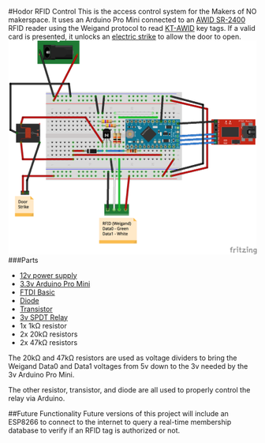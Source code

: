 #Hodor RFID Control
This is the access control system for the Makers of NO makerspace. It uses an Arduino Pro Mini connected to an [AWID SR-2400](https://www.amazon.com/AWID-SR-2400-Proximity-Reader/dp/B004KO5ZN4) RFID reader using the Weigand protocol to read [KT-AWID](http://www.awid.com/index.php?option=com_content&view=article&id=548:kt&catid=980:credentials-proximitylf&Itemid=449) key tags. If a valid card is presented, it unlocks an [electric strike](https://www.amazon.com/gp/product/B00V45GWTI/ref=oh_aui_detailpage_o08_s01?ie=UTF8&psc=1) to allow the door to open.
![Fritizing Diagram](https://github.com/makersofno/hodor_rfid/blob/master/hodor_rfid_bb.png)
###Parts
* [12v power supply](https://www.amazon.com/gp/product/B00NBJ3PQS/ref=oh_aui_detailpage_o08_s00?ie=UTF8&psc=1)
* [3.3v Arduino Pro Mini](https://www.arduino.cc/en/Main/ArduinoBoardProMini)
* [FTDI Basic](https://www.sparkfun.com/products/9873)
* [Diode](https://www.digikey.com/product-detail/en/fairchild-semiconductor/1N4148/1N4148FS-ND/458603)
* [Transistor](https://www.digikey.com/product-detail/en/micro-commercial-co/2N3904-AP/2N3904-APCT-ND/950591)
* [3v SPDT Relay](https://www.digikey.com/product-detail/en/omron-electronics-inc-emc-div/G5LE-14-DC3/Z3326-ND/1815628)
* 1x 1kΩ resistor
* 2x 20kΩ resistors
* 2x 47kΩ resistors

The 20kΩ and 47kΩ resistors are used as voltage dividers to bring the Weigand Data0 and Data1 voltages from 5v down to the 3v needed by the 3v Arduino Pro Mini.

The other resistor, transistor, and diode are all used to properly control the relay via Arduino.

##Future Functionality
Future versions of this project will include an ESP8266 to connect to the internet to query a real-time membership database to verify if an RFID tag is authorized or not.